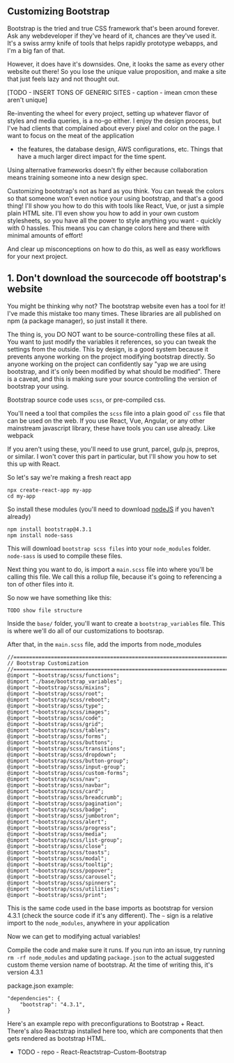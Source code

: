 ## Customizing Bootstrap

Bootstrap is the tried and true CSS framework that's been around forever. Ask any webdeveloper if they've heard of it, chances are
they've used it. It's a swiss army knife of tools that helps rapidly prototype webapps, and I'm a big fan of that.

However, it does have it's downsides. One, it looks the same as every other website out there! So you lose the unique value proposition,
and make a site that just feels lazy and not thought out. 

[TODO - INSERT TONS OF GENERIC SITES - caption - imean cmon these aren't unique]

Re-inventing the wheel for every project, setting up whatever flavor of styles and media queries, is a no-go either. 
I enjoy the design process, but I've had clients that complained about every pixel and color on the page. I want to focus on the meat of the application
- the features, the database design, AWS configurations, etc. Things that have a much larger direct impact for the time spent.

Using alternative frameworks doesn't fly either because collaboration means training someone into a new design spec.

Customizing bootstrap's not as hard as you think. You can tweak the colors so that someone won't even notice your using bootstrap, and
 that's a good thing! I'll show you how to do this with tools like React, Vue, or just a simple plain HTML site. I'll even show you
 how to add in your own custom stylesheets, so you have all the power to style anything you want - quickly with 0 hassles.
 This means you can change colors here and there with minimal amounts of effort!

And clear up misconceptions on how to do this, as well as easy workflows for your next project.

## 1. Don't download the sourcecode off bootstrap's website

You might be thinking why not? The bootstrap website even has a tool for it! I've made this mistake too many times. These libraries are all published
on npm (a package manager), so just install it there.

The thing is, you DO NOT want to be source-controlling these files at all. You want to just modify the variables it references, so you can
tweak the settings from the outside. This by design, is a good system because it prevents anyone working on the project modifying bootstrap directly.
So anyone working on the project can confidently say "yap we are using bootstrap, and it's only been modified by what should be modified". There is a caveat, and this is making sure your source controlling the version of bootstrap your using.

Bootstrap source code uses `scss`, or pre-compiled css.

You'll need a tool that compiles the `scss` file into a plain good ol' `css` file that can be used on the web.
If you use React, Vue, Angular, or any other mainstream javascript library, these have tools you can use already. Like webpack

If you aren't using these, you'll need to use grunt, parcel, gulp.js, prepros, or similar. I won't cover this part in particular, but
I'll show you how to set this up with React.

So let's say we're making a fresh react app

```
npx create-react-app my-app
cd my-app
```

So install these modules (you'll need to download [nodeJS](https://nodejs.org/en/) if you haven't already)

```
npm install bootstrap@4.3.1
npm install node-sass
```

This will download `bootstrap scss files` into your `node_modules` folder. `node-sass` is used to compile these files. 

Next thing you want to do, is import a `main.scss` file into where you'll be calling this file. 
We call this a rollup file, because it's going to referencing a ton of other files into it.

So now we have something like this:

```
TODO show file structure
```

Inside the `base/` folder, you'll want to create a `bootstrap_variables` file. This is where we'll do all of our customizations to bootsrap.

After that, in the `main.scss` file, add the imports from node_modules

```
//==============================================================================
// Bootstrap Customization
//==============================================================================
@import "~bootstrap/scss/functions";
@import "./base/bootstrap_variables";
@import "~bootstrap/scss/mixins";
@import "~bootstrap/scss/root";
@import "~bootstrap/scss/reboot";
@import "~bootstrap/scss/type";
@import "~bootstrap/scss/images";
@import "~bootstrap/scss/code";
@import "~bootstrap/scss/grid";
@import "~bootstrap/scss/tables";
@import "~bootstrap/scss/forms";
@import "~bootstrap/scss/buttons";
@import "~bootstrap/scss/transitions";
@import "~bootstrap/scss/dropdown";
@import "~bootstrap/scss/button-group";
@import "~bootstrap/scss/input-group";
@import "~bootstrap/scss/custom-forms";
@import "~bootstrap/scss/nav";
@import "~bootstrap/scss/navbar";
@import "~bootstrap/scss/card";
@import "~bootstrap/scss/breadcrumb";
@import "~bootstrap/scss/pagination";
@import "~bootstrap/scss/badge";
@import "~bootstrap/scss/jumbotron";
@import "~bootstrap/scss/alert";
@import "~bootstrap/scss/progress";
@import "~bootstrap/scss/media";
@import "~bootstrap/scss/list-group";
@import "~bootstrap/scss/close";
@import "~bootstrap/scss/toasts";
@import "~bootstrap/scss/modal";
@import "~bootstrap/scss/tooltip";
@import "~bootstrap/scss/popover";
@import "~bootstrap/scss/carousel";
@import "~bootstrap/scss/spinners";
@import "~bootstrap/scss/utilities";
@import "~bootstrap/scss/print";
```


This is the same code used in the base imports as bootstrap for version 4.3.1 (check the source code if it's any different). The `~` sign is a relative import to the `node_modules`, anywhere in your application

Now we can get to modifying actual variables!

Compile the code and make sure it runs. If you run into an issue, try running `rm -rf node_modules` and updating `package.json` to the actual suggested custom theme version name of bootstrap. At the time of writing this, it's version 4.3.1

package.json example:

```
"dependencies": {
    "bootstrap": "4.3.1",
}
```

Here's an example repo with preconfigurations to Bootstrap + React. There's also Reactstrap installed here too, which are components that then gets rendered as bootstrap HTML. 

- TODO - repo - React-Reactstrap-Custom-Bootstrap
